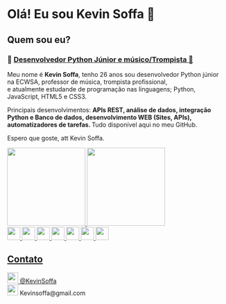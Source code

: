 <h1> Olá! Eu sou Kevin Soffa 👋</h1>

<body>
    <h2>Quem sou eu?</h2>
    <h3> &#x1F40D <ins>Desenvolvedor Python Júnior e músico/Trompista &#x1F4EF </ins>  </h3>
    <p>Meu nome é <strong>Kevin Soffa</strong>, tenho 26 anos sou desenvolvedor Python júnior na ECWSA, professor de música, trompista profissional, <br> e atualmente estudande de           programação nas linguagens; Python, JavaScript, HTML5 e CSS3.</p>       
    <p>Principais desenvolvimentos: <strong>APIs REST, análise de dados, integração Python e Banco de dados, desenvolvimento WEB (Sites, APIs), automatizadores de tarefas.             </strong> Tudo disponível aqui no meu GitHub. </p>
    <p>Espero que goste, att Kevin Soffa. </p> 
  </body>
    
<div>
  <a href="https://github.com/KevinSoffa">
  <img height="180em" src="https://github-readme-stats.vercel.app/api?username=KevinSoffa&show_icons=true&theme=dark&include_all_commits=true&count_private=true"/>
  <img height="180em" src="https://github-readme-stats.vercel.app/api/top-langs/?username=KevinSoffa&layout=compact&langs_count=7&theme=dark"/><br>
  <img height="30em" src="https://img.shields.io/badge/Python-14354C?style=for-the-badge&logo=python&logoColor=white"/>
  <img height="30em" src="https://img.shields.io/badge/JavaScript-F7DF1E?style=for-the-badge&logo=javascript&logoColor=black"/>
  <img height="30em" src="https://img.shields.io/badge/HTML5-E34F26?style=for-the-badge&logo=html5&logoColor=white"/>
  <img height="30em" src="https://img.shields.io/badge/CSS3-1572B6?style=for-the-badge&logo=css3&logoColor=white"/>
  <img height="30em" src="https://img.shields.io/badge/MySQL-00000F?style=for-the-badge&logo=mysql&logoColor=white"/>
  <img height="30em" src="https://img.shields.io/badge/Flask-000000?style=for-the-badge&logo=flask&logoColor=white"/>
  <img height="30em" src="https://img.shields.io/badge/Django-092E20?style=for-the-badge&logo=django&logoColor=white"/>
</div>
  
<div>
  <h2>Contato</h2>
  <a href="https://www.instagram.com/kevinsoffa/" target="_blank" rel="external">
  <img height="25em" src="https://img.shields.io/badge/Instagram-E4405F?style=for-the-badge&logo=instagram&logoColor=white"/>
  @KevinSoffa<br></a>
  <img height="25em" src="https://img.shields.io/badge/Gmail-D14836?style=for-the-badge&logo=gmail&logoColor=white"/>
  Kevinsoffa@gmail.com 
</div>
 

